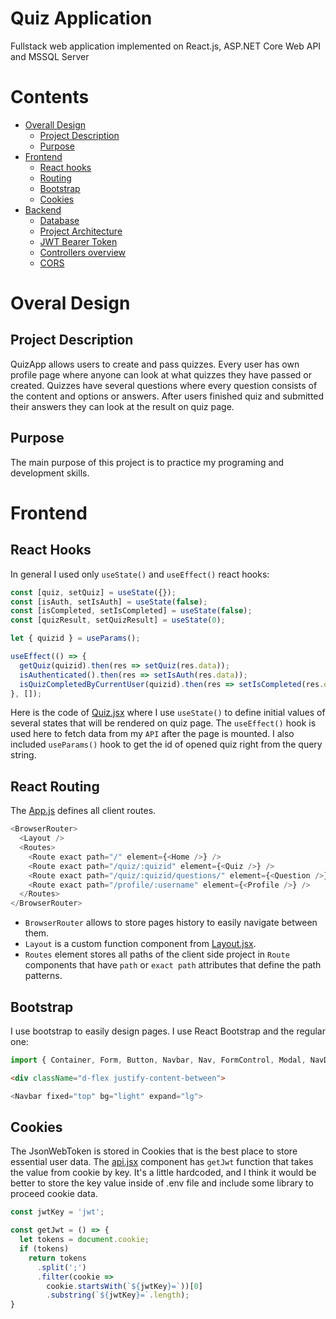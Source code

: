 # Quiz Application
Fullstack web application implemented on React.js, ASP.NET Core Web API and MSSQL Server

# Contents

* [Overall Design](#overal-design)
  * [Project Description](##project-description)
  * [Purpose](##purpose)
* [Frontend](##frontend)
  * [React hooks](##react-hooks)
  * [Routing](##react-router)
  * [Bootstrap](##bootstrap)
  * [Cookies](##cookies)
* [Backend](##backend)
  * [Database](##database)
  * [Project Architecture](##project-architecture)
  * [JWT Bearer Token](##jwt-bearer-token)
  * [Controllers overview](##controllers-overview)
  * [CORS](##cors)

# Overal Design

## Project Description

QuizApp allows users to create and pass quizzes. Every user has own profile page where anyone can look at what quizzes they have passed or created. Quizzes have several questions where every question consists of the content and options or answers. After users finished quiz and submitted their answers they can look at the result on quiz page.

## Purpose

The main purpose of this project is to practice my programing and development skills.

# Frontend

## React Hooks

In general I used only `useState()` and `useEffect()` react hooks:

```javascript
const [quiz, setQuiz] = useState({});
const [isAuth, setIsAuth] = useState(false);
const [isCompleted, setIsCompleted] = useState(false);
const [quizResult, setQuizResult] = useState(0);

let { quizid } = useParams();

useEffect(() => {
  getQuiz(quizid).then(res => setQuiz(res.data));
  isAuthenticated().then(res => setIsAuth(res.data));
  isQuizCompletedByCurrentUser(quizid).then(res => setIsCompleted(res.data));
}, []);
```

Here is the code of [Quiz.jsx](https://github.com/quadropunk/QuizApp/blob/main/QuizApp.WebUI/src/components/Quiz.jsx) where I use `useState()` to define initial values of several states that will be rendered on quiz page. The `useEffect()` hook is used here to fetch data from my `API` after the page is mounted. I also included `useParams()` hook to get the id of opened quiz right from the query string.

## React Routing

The [App.js](https://github.com/quadropunk/QuizApp/blob/main/QuizApp.WebUI/src/App.js) defines all client routes.

```javascript
<BrowserRouter>
  <Layout />
  <Routes>
    <Route exact path="/" element={<Home />} />
    <Route exact path="/quiz/:quizid" element={<Quiz />} />
    <Route exact path="/quiz/:quizid/questions/" element={<Question />} />
    <Route exact path="/profile/:username" element={<Profile />} />
  </Routes>
</BrowserRouter>
```

- `BrowserRouter` allows to store pages history to easily navigate between them.
- `Layout` is a custom function component from [Layout.jsx](https://github.com/quadropunk/QuizApp/blob/main/QuizApp.WebUI/src/components/Layout.jsx).
- `Routes` element stores all paths of the client side project in `Route` components that have `path` or `exact path` attributes that define the path patterns.

## Bootstrap

I use bootstrap to easily design pages. I use React Bootstrap and the regular one:

```javascript
import { Container, Form, Button, Navbar, Nav, FormControl, Modal, NavDropdown } from "react-bootstrap";
```

```html
<div className="d-flex justify-content-between">
```

```javascript
<Navbar fixed="top" bg="light" expand="lg">
```

## Cookies

The JsonWebToken is stored in Cookies that is the best place to store essential user data. The [api.jsx](https://github.com/quadropunk/QuizApp/blob/main/QuizApp.WebUI/src/components/api.jsx) component has `getJwt` function that takes the value from cookie by key. It's a little hardcoded, and I think it would be better to store the key value inside of .env file and include some library to proceed cookie data.

```javascript
const jwtKey = 'jwt';

const getJwt = () => {
  let tokens = document.cookie;
  if (tokens)
    return tokens
      .split(';')
      .filter(cookie =>
        cookie.startsWith(`${jwtKey}=`))[0]
        .substring(`${jwtKey}=`.length);
}
```
